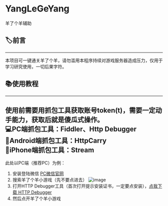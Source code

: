 # YangLeGeYang
羊了个羊辅助

## 🏷️前言
---
本项目可一键通关羊了个羊，请勿滥用本程序持续对游戏服务器造成压力，仅用于学习研究使用，一切后果字符。

## 📚使用教程
---
使用前需要用抓包工具获取账号token(t)，需要一定动手能力，获取后就是傻瓜式操作。  
💻PC端抓包工具：Fiddler、Http Debugger  
📱Android端抓包工具：HttpCarry  
📱iPhone端抓包工具：Stream  
---
此处以PC端（推荐PC）为例：
1. 安装登陆微信 [PC微信官网](https://windows.weixin.qq.com/)
2. 搜索羊了个羊小游戏（先不要点进去）
   ![image](https://user-images.githubusercontent.com/38845682/190594067-d2d6fcda-ae12-4e1e-ba29-6ffba33e8138.png)
3. 打开HTTP Debugger工具（首次打开提示安装证书，一定要点安装），[点我下载 HTTP Debugger](http://kkx.xiazais.com/small/HTTPDebugger.Cracked.rar)
4. 然后点开羊了个羊小游戏

